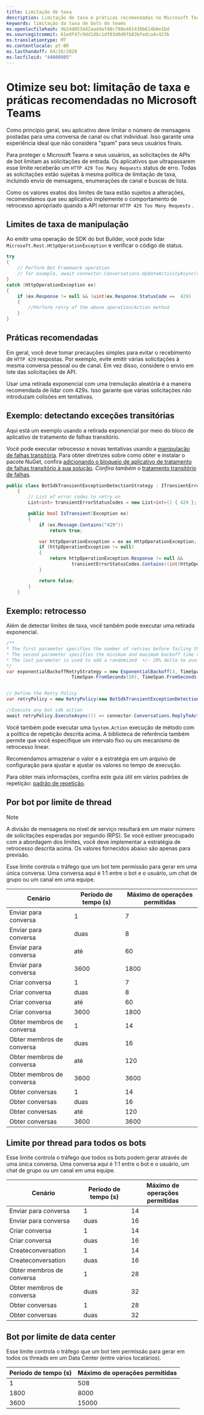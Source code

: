 ```yaml
---
title: Limitação de taxa
description: Limitação de taxa e práticas recomendadas no Microsoft Teams
keywords: limitação da taxa de bots do teams
ms.openlocfilehash: 9b244053d42aaddaf48c798e401438b614b0e1bd
ms.sourcegitcommit: 61edf47c9dd1dbc1df03d0d9fb83bfedca4c423b
ms.translationtype: MT
ms.contentlocale: pt-BR
ms.lasthandoff: 04/28/2020
ms.locfileid: "44800985"
---
```

# <a name="optimize-your-bot-rate-limiting-and-best-practices-in-microsoft-teams"></a>Otimize seu bot: limitação de taxa e práticas recomendadas no Microsoft Teams

Como princípio geral, seu aplicativo deve limitar o número de mensagens postadas para uma conversa de canal ou chat individual. Isso garante uma experiência ideal que não considera "spam" para seus usuários finais.

Para proteger o Microsoft Teams e seus usuários, as solicitações de APIs de bot limitam as solicitações de entrada. Os aplicativos que ultrapassarem esse limite receberão um `HTTP 429 Too Many Requests` status de erro. Todas as solicitações estão sujeitas à mesma política de limitação de taxa, incluindo envio de mensagens, enumerações de canal e buscas de lista.

Como os valores exatos dos limites de taxa estão sujeitos a alterações, recomendamos que seu aplicativo implemente o comportamento de retrocesso apropriado quando a API retornar `HTTP 429 Too Many Requests` .

## <a name="handling-rate-limits"></a>Limites de taxa de manipulação

Ao emitir uma operação de SDK do bot Builder, você pode lidar `Microsoft.Rest.HttpOperationException` e verificar o código de status.

```csharp
try
{
    // Perform Bot Framework operation
    // for example, await connector.Conversations.UpdateActivityAsync(reply);
}
catch (HttpOperationException ex)
{
    if (ex.Response != null && (uint)ex.Response.StatusCode ==  429)
    {
        //Perform retry of the above operation/Action method
    }
}
```

## <a name="best-practices"></a>Práticas recomendadas

Em geral, você deve tomar precauções simples para evitar o recebimento de `HTTP 429` respostas. Por exemplo, evite emitir várias solicitações à mesma conversa pessoal ou de canal. Em vez disso, considere o envio em lote das solicitações de API.

Usar uma retirada exponencial com uma tremulação aleatória é a maneira recomendada de lidar com 429s. Isso garante que várias solicitações não introduzam colisões em tentativas.

## <a name="example-detecting-transient-exceptions"></a>Exemplo: detectando exceções transitórias

Aqui está um exemplo usando a retirada exponencial por meio do bloco de aplicativo de tratamento de falhas transitório.

Você pode executar retrocesso e novas tentativas usando a [manipulação de falhas transitória](/previous-versions/msp-n-p/hh675232%28v%3dpandp.10%29). Para obter diretrizes sobre como obter e instalar o pacote NuGet, confira [adicionando o bloqueio de aplicativo de tratamento de falhas transitório à sua solução](/previous-versions/msp-n-p/dn440719(v=pandp.60)?redirectedfrom=MSDN). *Confira também* o [tratamento transitório de falhas](/azure/architecture/best-practices/transient-faults).

```csharp
public class BotSdkTransientExceptionDetectionStrategy : ITransientErrorDetectionStrategy
    {
        // List of error codes to retry on
        List<int> transientErrorStatusCodes = new List<int>() { 429 };

        public bool IsTransient(Exception ex)
        {
            if (ex.Message.Contains("429"))
                return true;

            var httpOperationException = ex as HttpOperationException;
            if (httpOperationException != null)
            {
                return httpOperationException.Response != null &&
                        transientErrorStatusCodes.Contains((int)httpOperationException.Response.StatusCode);
            }

            return false;
        }
    }
```

## <a name="example-backoff"></a>Exemplo: retrocesso

Além de detectar limites de taxa, você também pode executar uma retirada exponencial.

```csharp
/**
* The first parameter specifies the number of retries before failing the operation.
* The second parameter specifies the minimum and maximum backoff time respectively.
* The last parameter is used to add a randomized  +/- 20% delta to avoid numerous clients retrying simultaneously.
*/
var exponentialBackoffRetryStrategy = new ExponentialBackoff(3, TimeSpan.FromSeconds(2),
                        TimeSpan.FromSeconds(20), TimeSpan.FromSeconds(1));


// Define the Retry Policy
var retryPolicy = new RetryPolicy(new BotSdkTransientExceptionDetectionStrategy(), exponentialBackoffRetryStrategy);

//Execute any bot sdk action
await retryPolicy.ExecuteAsync(() => connector.Conversations.ReplyToActivityAsync( (Activity)reply) ).ConfigureAwait(false);
```

Você também pode executar uma `System.Action` execução de método com a política de repetição descrita acima. A biblioteca de referência também permite que você especifique um intervalo fixo ou um mecanismo de retrocesso linear.

Recomendamos armazenar o valor e a estratégia em um arquivo de configuração para ajustar e ajustar os valores no tempo de execução.

Para obter mais informações, confira este guia útil em vários padrões de repetição: [padrão de repetição](/azure/architecture/patterns/retry).

## <a name="per-bot-per-thread-limit"></a>Por bot por limite de thread

>[!NOTE]
>A divisão de mensagens no nível de serviço resultará em um maior número de solicitações esperadas por segundo (RPS). Se você estiver preocupado com a abordagem dos limites, você deve implementar a estratégia de retrocesso descrita acima. Os valores fornecidos abaixo são apenas para previsão.

Esse limite controla o tráfego que um bot tem permissão para gerar em uma única conversa. Uma conversa aqui é 1:1 entre o bot e o usuário, um chat de grupo ou um canal em uma equipe.

| **Cenário** | **Período de tempo (s)** | **Máximo de operações permitidas** |
| --- | --- | --- |
| Enviar para conversa | 1  | 7  |
| Enviar para conversa | duas | 8  |
| Enviar para conversa | até | 60 |
| Enviar para conversa | 3600 | 1800 |
| Criar conversa | 1  | 7  |
| Criar conversa | duas | 8  |
| Criar conversa | até | 60 |
| Criar conversa | 3600 | 1800 |
| Obter membros de conversa| 1  | 14  |
| Obter membros de conversa| duas | 16  |
| Obter membros de conversa| até | 120 |
| Obter membros de conversa| 3600 | 3600 |
| Obter conversas | 1  | 14  |
| Obter conversas | duas | 16  |
| Obter conversas | até | 120 |
| Obter conversas | 3600 | 3600 |

## <a name="per-thread-limit-for-all-bots"></a>Limite por thread para todos os bots

Esse limite controla o tráfego que todos os bots podem gerar através de uma única conversa. Uma conversa aqui é 1:1 entre o bot e o usuário, um chat de grupo ou um canal em uma equipe.

| **Cenário** | **Período de tempo (s)** | **Máximo de operações permitidas** |
| --- | --- | --- |
| Enviar para conversa | 1  | 14  |
| Enviar para conversa | duas | 16  |
| Criar conversa | 1  | 14  |
| Criar conversa | duas | 16  |
| Createconversation| 1  | 14  |
| Createconversation| duas | 16  |
| Obter membros de conversa| 1  | 28 |
| Obter membros de conversa| duas | 32 |
| Obter conversas | 1  | 28 |
| Obter conversas | duas | 32 |

## <a name="bot-per-data-center-limit"></a>Bot por limite de data center

Esse limite controla o tráfego que um bot tem permissão para gerar em todos os threads em um Data Center (entre vários locatários).

|**Período de tempo (s)** | **Máximo de operações permitidas** |
| --- | --- |
| 1  | 508 |
| 1800 | 8000 |
| 3600 | 15000 |
